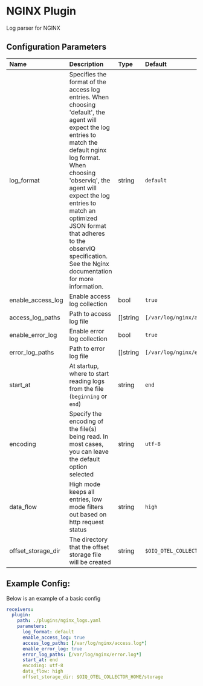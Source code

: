 # NGINX Plugin

Log parser for NGINX

## Configuration Parameters

| Name | Description | Type | Default | Required | Values |
|:-- |:-- |:-- |:-- |:-- |:-- |
| log_format | Specifies the format of the access log entries. When choosing 'default', the agent will expect the log entries to match the default nginx log format. When choosing 'observiq', the agent will expect the log entries to match an optimized JSON format that adheres to the observIQ specification. See the Nginx documentation for more information. | string | `default` | false | `default`, `observiq` |
| enable_access_log | Enable access log collection | bool | `true` | false |  |
| access_log_paths | Path to access log file | []string | `[/var/log/nginx/access.log*]` | false |  |
| enable_error_log | Enable error log collection | bool | `true` | false |  |
| error_log_paths | Path to error log file | []string | `[/var/log/nginx/error.log*]` | false |  |
| start_at | At startup, where to start reading logs from the file (`beginning` or `end`) | string | `end` | false | `beginning`, `end` |
| encoding | Specify the encoding of the file(s) being read. In most cases, you can leave the default option selected | string | `utf-8` | false | `nop`, `utf-8`, `utf-16le`, `utf-16be`, `ascii`, `big5` |
| data_flow | High mode keeps all entries, low mode filters out based on http request status | string | `high` | false | `high`, `low` |
| offset_storage_dir | The directory that the offset storage file will be created | string | `$OIQ_OTEL_COLLECTOR_HOME/storage` | false |  |

## Example Config:

Below is an example of a basic config

```yaml
receivers:
  plugin:
    path: ./plugins/nginx_logs.yaml
    parameters:
      log_format: default
      enable_access_log: true
      access_log_paths: [/var/log/nginx/access.log*]
      enable_error_log: true
      error_log_paths: [/var/log/nginx/error.log*]
      start_at: end
      encoding: utf-8
      data_flow: high
      offset_storage_dir: $OIQ_OTEL_COLLECTOR_HOME/storage
```
